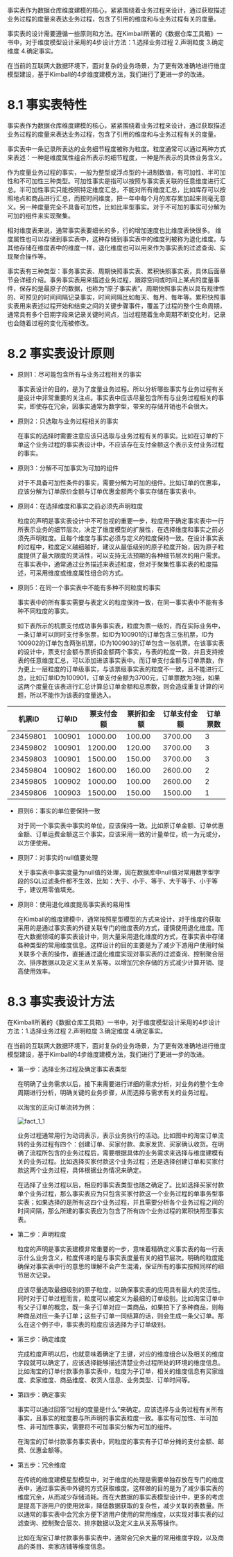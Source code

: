 事实表作为数据仓库维度建模的核心，紧紧围绕着业务过程来设计，通过获取描述业务过程的度量来表达业务过程，包含了引用的维度和与业务过程有关的度量。

事实表的设计需要遵循一些原则和方法。在Kimball所著的《数据仓库工具箱》一书中，对于维度模型设计采用的4步设计方法：1.选择业务过程 2.声明粒度 3.确定维度 4.确定事实。

在当前的互联网大数据环境下，面对复杂的业务场景，为了更有效准确地进行维度模型建设，基于Kimball的4步维度建模方法，我们进行了更进一步的改进。



# 8.1 事实表特性

事实表作为数据仓库维度建模的核心，紧紧围绕着业务过程来设计，通过获取描述业务过程的度量来表达业务过程，包含了引用的维度和与业务过程有关的度量。

事实表中一条记录所表达的业务细节程度被称为粒度。粒度通常可以通过两种方式来表述：一种是维度属性组合所表示的细节程度，一种是所表示的具体业务含义。

作为度量业务过程的事实，一般为整型或浮点型的十进制数值，有可加性、半可加性和不可加性三种类型。可加性事实是指可以按照与事实表关联的任意维度进行汇总。半可加性事实只能按照特定维度汇总，不能对所有维度汇总，比如库存可以按照地点和商品进行汇总，而按时间维度，把一年中每个月的库存累加起来则毫无意义。另一种度量完全不具备可加性，比如比率型事实。对于不可加的事实可分解为可加的组件来实现聚集。

相对维度表来说，通常事实表要细长的多，行的增加速度也比维度表快很多。 维度属性也可以存储到事实表中，这种存储到事实表中的维度列被称为退化维度。与其他存储在维度表中的维度一样，退化维度也可以用来作为事实表的过滤查询、实现聚合操作等。

事实表有三种类型：事务事实表、周期快照事实表、累积快照事实表，具体后面章节会详细介绍。事务事实表用来描述业务过程，跟踪空间或时间上某点的度量事件，保存的是最原子的数据，也称为“原子事实表”。周期快照事实表以具有规律性的、可预见的时间间隔记录事实，时间间隔比如每天、每月、每年等。累积快照事实表用来表述过程开始和结束之间的关键步骤事件，覆盖了过程的整个生命周期，通常具有多个日期字段来记录关键时间点，当过程随着生命周期不断变化时，记录也会随着过程的变化而被修改。

# 8.2 事实表设计原则

- 原则1：尽可能包含所有与业务过程相关的事实

  事实表设计的目的，是为了度量业务过程。所以分析哪些事实与业务过程有关是设计中非常重要的关注点。事实表中应该尽量包含所有与业务过程相关的事实，即使存在冗余，因事实通常为数字型，带来的存储开销也不会很大。

  

- 原则2：只选取与业务过程相关的事实

  在事实的选择时需要注意应该只选取与业务过程有关的事实。比如在订单的下单这个业务过程的事实表设计中，不应该存在支付金额这个表示支付业务过程的事实。

  

- 原则3：分解不可加事实为可加的组件

  对于不具备可加性条件的事实，需要分解为可加的组件。比如订单的优惠率，应该分解为订单原价金额与订单优惠金额两个事实存储在事实表中。

  

- 原则4：在选择维度和事实之前必须先声明粒度

  粒度的声明是事实表设计中不可忽视的重要一步，粒度用于确定事实表中一行所表示业务的细节层次，决定了维度模型的扩展性，在选择维度和事实之前必须先声明粒度。且每个维度与事实必须与定义的粒度保持一致。在设计事实表的过程中，粒度定义越细越好，建议从最低级别的原子粒度开始，因为原子粒度提供了最大限度的灵活性，可以支持无法预期的各种细节层次的用户需求。在事实表中，通常通过业务描述来表述粒度，但对于聚集性事实表的粒度描述，可采用维度或维度属性组合的方式。

  

- 原则5：在同一个事实表中不能有多种不同粒度的事实

  事实表中的所有事实需要与表定义的粒度保持一致，在同一事实表中不能有多种不同粒度的事实。

  如下表所示的机票支付成功事务事实表，粒度为票一级的，而在实际业务中，一条订单可以同时支付多张票，如ID为100901的订单包含三张机票，ID为100902的订单包含两张机票，ID为100903的订单包含一张机票。在该事实表的设计中，票支付金额与票折扣金额两个事实，与表的粒度一致，并且支持按表的任意维度汇总，可以添加进该事实表中。而订单支付金额与订单票数，作为更上一层粒度的订单级事实，与该票级事实表的粒度不一致，且不能进行汇总，比如订单ID为100901，订单支付金额为3700元，订单票数为3张，如果这两个度量在该表进行汇总计算总订单金额和总票数，则会造成重复计算的问题，所以不能作为该表的度量选入。

  

| 机票ID   | 订单ID | 票支付金额 | 票折扣金额 | 订单支付金额 | 订单票数 |
| -------- | ------ | ---------- | ---------- | ------------ | -------- |
| 23459801 | 100901 | 1000.00    | 100.00     | 3700.00      | 3        |
| 23459802 | 100901 | 1200.00    | 120.00     | 3700.00      | 3        |
| 23459803 | 100901 | 1500.00    | 150.00     | 3700.00      | 3        |
| 23459804 | 100902 | 1600.00    | 160.00     | 2600.00      | 2        |
| 23459805 | 100902 | 1000.00    | 100.00     | 2600.00      | 2        |
| 23459806 | 100903 | 1500.00    | 150.00     | 1500.00      | 1        |

- 原则6：事实的单位要保持一致

  对于同一个事实表中事实的单位，应该保持一致。比如原订单金额、订单优惠金额、订单运费金额这三个事实，应该采用一致的计量单位，统一为元或分，以方便使用。

  

- 原则7：对事实的null值要处理

  关于事实表中事实度量为null值的处理，因在数据库中null值对常用数字型字段的SQL过滤条件都不生效，比如：大于、小于、等于、大于等于、小于等于，建议用零值填充。

  

- 原则8：使用退化维度提高事实表的易用性

  在Kimball的维度建模中，通常按照星型模型的方式来设计，对于维度的获取采用的是通过事实表的外键关联专门的维度表的方式，谨慎使用退化维度。而在大数据领域的事实表设计中，则大量采用退化维度的方式，在事实表中存储各种类型的常用维度信息。这样设计的目的主要是为了减少下游用户使用时候关联多个表的操作，直接通过退化维度实现对事实表的过滤查询、控制聚合层次、排序数据以及定义主从关系等。以增加冗余存储的方式减少计算开销、提高使用效率。

# 8.3 事实表设计方法

在Kimball所著的《数据仓库工具箱》一书中，对于维度模型设计采用的4步设计方法：1.选择业务过程 2.声明粒度 3.确定维度 4.确定事实。

在当前的互联网大数据环境下，面对复杂的业务场景，为了更有效准确地进行维度模型建设，基于Kimball的4步维度建模方法，我们进行了更进一步的改进。



- 第一步：选择业务过程及确定事实表类型

  在明确了业务需求以后，接下来需要进行详细的需求分析，对业务的整个生命周期进行分析，明确关键的业务步骤，从而选择与需求有关的业务过程。

  以淘宝的正向订单流转为例：

  ![fact_1_1](http://aligitlab.oss-cn-hangzhou-zmf.aliyuncs.com/uploads/yongwei.wangyw/model/b223a666472b9591fc2ace1e116f5666/fact_1_1.png)

  业务过程通常用行为动词表示，表示业务执行的活动。比如图中的淘宝订单流转的业务过程有四个：创建订单、买家付款、卖家发货、买家确认收货。在明确了流程所包含的业务过程后，需要根据具体的业务需求来选择与维度建模有关的业务过程。比如选择买家付款这个业务过程；还是选择创建订单和买家付款这两个业务过程，具体根据业务情况来确定。

  在选择了业务过程以后，相应的事实表类型也随之确定了。比如选择买家付款单个业务过程，那么事实表应为只包含买家付款这一个业务过程的单事务型事实表；如果选择的是所有这四个业务过程，并且需要分析各个业务过程之间的时间间隔，那么所建的事实表应为包含了所有四个业务过程的累积快照型事实表。

  

- 第二步：声明粒度

  粒度的声明是事实表建模非常重要的一步，意味着精确定义事实表的每一行表示什么业务含义，粒度传递的是与事实表度量有关的细节层次。明确的粒度能确保对事实表中行的意思的理解不会产生混淆，保证所有的事实按照同样的细节层次记录。

  应该尽量选取最细级别的原子粒度，以确保事实表的应用具有最大的灵活性。同时对于订单过程而言，粒度可以被定义为最细的订单级别。比如淘宝订单中有父子订单的概念，既一条子订单对应一类商品，如果拍下了多种商品，则每种商品对应一条子订单；这些子订单一同结算的话，则会生成一条父订单。那么在这个例子中，事实表的粒度应该选择为子订单级别。

  

- 第三步：确定维度

  完成粒度声明以后，也就意味着确定了主键，对应的维度组合以及相关的维度字段就可以确定了，应该选择能够描述清楚业务过程所处的环境的维度信息。比如淘宝的订单付款事务事实表中，粒度为子订单，相关的维度信息有买家维度、卖家维度、商品维度、收货人信息、业务类型、订单时间等。

  

- 第四步：确定事实

  事实可以通过回答“过程的度量是什么”来确定。应该选择与业务过程有关所有事实，且事实的粒度要与所声明的事实表粒度一致。事实有可加性、半可加性、非可加性事实，需要将不可加事实分解为可加的组件。

  在淘宝的订单付款事务事实表中，同粒度的事实有子订单分摊的支付金额、邮费、优惠金额等。

  

- 第五步：冗余维度

  在传统的维度建模星型模型中，对于维度的处理是需要单独存放在专门的维度表中，通过事实表中外键的方式获取维度。这样做的目的是为了减少事实表的维度冗余，从而减少存储消耗。而在大数据的事实表模型设计中，更多的考虑是提高下游用户的使用效率，降低数据获取的复杂性，减少关联的表数量。所以通常的事实表中会冗余方便下游用户使用的常用维度，以实现对事实表的过滤查询、控制聚合层次、排序数据以及定义主从关系等操作。

  比如在淘宝订单付款事务事实表中，通常会冗余大量的常用维度字段，以及商品的类目、卖家店铺等维度信息。